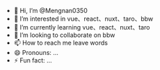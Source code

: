 - 👋 Hi, I’m @Mengnan0350
- 👀 I’m interested in vue、react、nuxt、taro、bbw
- 🌱 I’m currently learning vue、react、nuxt、taro
- 💞️ I’m looking to collaborate on bbw
- 📫 How to reach me leave words
- 😄 Pronouns: ...
- ⚡ Fun fact: ...

<!---
Mengnan0350/Mengnan0350 is a ✨ special ✨ repository because its `README.md` (this file) appears on your GitHub profile.
You can click the Preview link to take a look at your changes.
--->
